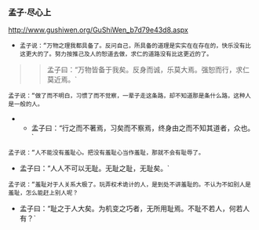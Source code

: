 ### 孟子·尽心上
http://www.gushiwen.org/GuShiWen_b7d79e43d8.aspx
* `孟子说：“万物之理我都具备了。反问自己，所具备的道理是实实在在存在的，快乐没有比这更大的了。努力按推己及人的恕道去做，求仁的道路没有比这更近的了。`
> >孟子曰：“万物皆备于我矣。反身而诚，乐莫大焉。强恕而行，求仁莫近焉。`

`孟子说：“做了而不明白，习惯了而不觉察，一辈子走这条路，却不知道那是条什么路，这种人是一般的人。`
* * 孟子曰：“行之而不著焉，习矣而不察焉，终身由之而不知其道者，众也。` 

`孟子说：“人不能没有羞耻心。把没有羞耻心当作羞耻，那就不会有耻辱了。`
* 孟子曰：“人人不可以无耻。无耻之耻，无耻矣。` 

`孟子说：“羞耻对于人关系大极了。玩弄权术诡计的人，是到处不讲羞耻的。不认为不如别人是羞耻，怎么能赶上别人呢？` 
* 孟子曰：“耻之于人大矣。为机变之巧者，无所用耻焉。不耻不若人，何若人有？`
